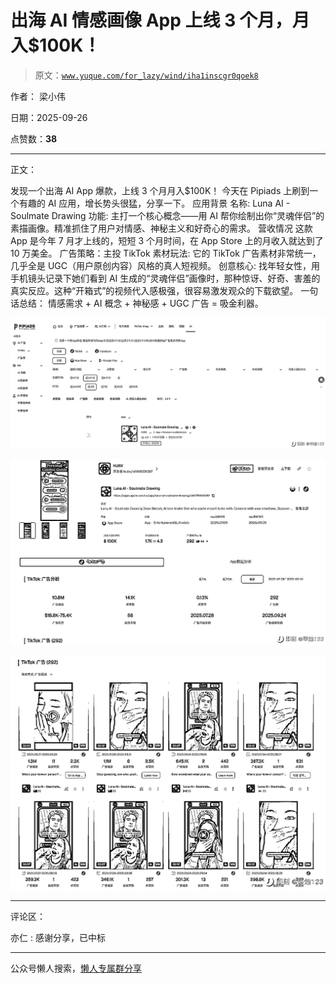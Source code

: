 # 出海 AI 情感画像 App 上线 3 个月，月入$100K！

> 原文：[`www.yuque.com/for_lazy/wind/iha1inscgr0qoek8`](https://www.yuque.com/for_lazy/wind/iha1inscgr0qoek8)

作者： 梁小伟

日期：2025-09-26

点赞数：**38**

* * *

正文：

发现一个出海 AI App 爆款，上线 3 个月月入$100K！ 今天在 Pipiads 上刷到一个有趣的 AI 应用，增长势头很猛，分享一下。 应用背景 名称: Luna
AI - Soulmate Drawing 功能:
主打一个核心概念——用 AI 帮你绘制出你“灵魂伴侣”的素描画像。精准抓住了用户对情感、神秘主义和好奇心的需求。 营收情况
这款 App 是今年 7 月才上线的，短短 3 个月时间，在 App Store 上的月收入就达到了 10 万美金。 广告策略：主投 TikTok 素材玩法:
它的 TikTok 广告素材非常统一，几乎全是 UGC（用户原创内容）风格的真人短视频。 创意核心:
找年轻女性，用手机镜头记录下她们看到 AI 生成的“灵魂伴侣”画像时，那种惊讶、好奇、害羞的真实反应。这种“开箱式”的视频代入感极强，很容易激发观众的下载欲望。
一句话总结： 情感需求 + AI 概念 + 神秘感 + UGC 广告 = 吸金利器。

![](img/2fdc74b9dba8975374acefee6c7a7a88.png "None")

![](img/63b49f445b207407aa5c69a8daabb65e.png "None")

![](img/17e26b925db3eb0d22a95e6df3e5e832.png "None")

* * *

评论区：

亦仁 : 感谢分享，已中标

* * *

公众号懒人搜索，[懒人专属群分享](https://lazybook.fun/#/blog/group)